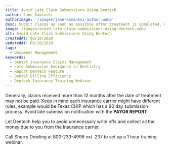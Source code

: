 ```yaml
---
title: Avoid Late Claim Submissions Using Dentech
author: Jane Kaminski
authorImage: '/images/jane-kaminksi-author.webp'
desc: Submit claims as soon as possible after treatment is completed, UNBILLED WORK will help to ensure that all work charged out is being claimed in a timely fashion.
image: /images/avoid-late-claim-submissions-using-dentech.webp
alt: Avoid Late Claim Submissions Using Dentech
createdAt: 08/10/2020
updatedAt: 08/10/2020
tags:
  - Document Management
keywords:
  - Dental Insurance Claims Management
  - Late Submission Avoidance in Dentistry
  - Report Dentech Feature
  - Dental Billing Efficiency
  - Dentech Insurance Training Webinar
---
```


Generally, claims received more than 12 months after the date of treatment may not be paid. Keep in mind each insurance carrier might have different rules, example would be Texas CHIP which has a 90 day submission process. Avoid late submission notification with the **PAYOR REPORT**.

Let Dentech help you to avoid unnecessary write offs and collect all the money due to you from the Insurance carrier.

Call Sherry Dowling at 800-233-4998 ext. 237 to set up a 1 hour training webinar.